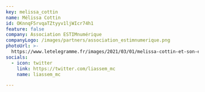 ```yaml
---
key: melissa_cottin
name: Mélissa Cottin
id: OKnnqF5rvqaTZtyyv1ljWIcr74h1
feature: false
company: Association ESTIMnumérique
companyLogo: /images/partners/association_estimnumerique.png
photoUrl: >-
  https://www.letelegramme.fr/images/2021/03/01/melissa-cottin-et-son-equipe-proposent-un-accompagnement_5558259.jpg
socials:
  - icon: twitter
    link: https://twitter.com/liassem_mc
    name: liassem_mc

---
```


